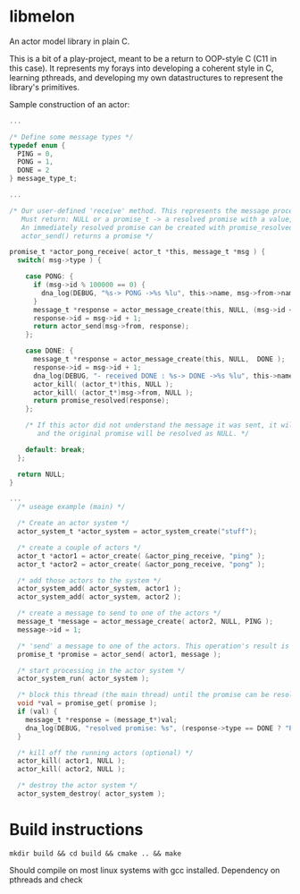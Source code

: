 # libmelon

An actor model library in plain C.

This is a bit of a play-project, meant to be a return to OOP-style C (C11 in this case). It represents my forays into developing a coherent style in C, learning pthreads, and developing my own datastructures to represent the library's primitives.

Sample construction of an actor:

```c
...

/* Define some message types */
typedef enum {
  PING = 0,
  PONG = 1,
  DONE = 2
} message_type_t;

...

/* Our user-defined 'receive' method. This represents the message processing for a given actor.
   Must return: NULL or a promise_t -> a resolved promise with a value, which can be a chain of promises.
   An immediately resolved promise can be created with promise_resolved()
   actor_send() returns a promise */

promise_t *actor_pong_receive( actor_t *this, message_t *msg ) {
  switch( msg->type ) {

    case PONG: {
      if (msg->id % 100000 == 0) {
        dna_log(DEBUG, "%s-> PONG ->%s %lu", this->name, msg->from->name, msg->id);
      }
      message_t *response = actor_message_create(this, NULL, (msg->id < TEST_MESSAGE_COUNT ? PING : DONE) );
      response->id = msg->id + 1;
      return actor_send(msg->from, response);
    };

    case DONE: {
      message_t *response = actor_message_create(this, NULL,  DONE );
      response->id = msg->id + 1;
      dna_log(DEBUG, "- received DONE : %s-> DONE ->%s %lu", this->name, msg->from->name, msg->id);
      actor_kill( (actor_t*)this, NULL );
      actor_kill( (actor_t*)msg->from, NULL );
      return promise_resolved(response);
    };

    /* If this actor did not understand the message it was sent, it will return NULL,
       and the original promise will be resolved as NULL. */

    default: break;
  };

  return NULL;
}

...
  /* useage example (main) */

  /* Create an actor system */
  actor_system_t *actor_system = actor_system_create("stuff");

  /* create a couple of actors */
  actor_t *actor1 = actor_create( &actor_ping_receive, "ping" );
  actor_t *actor2 = actor_create( &actor_pong_receive, "pong" );

  /* add those actors to the system */
  actor_system_add( actor_system, actor1 );
  actor_system_add( actor_system, actor2 );

  /* create a message to send to one of the actors */
  message_t *message = actor_message_create( actor2, NULL, PING );
  message->id = 1;

  /* 'send' a message to one of the actors. This operation's result is a 'promise', essentially a blocking queue with a single element. */
  promise_t *promise = actor_send( actor1, message );

  /* start processing in the actor system */
  actor_system_run( actor_system );

  /* block this thread (the main thread) until the promise can be resolved */
  void *val = promise_get( promise );
  if (val) {
    message_t *response = (message_t*)val;
    dna_log(DEBUG, "resolved promise: %s", (response->type == DONE ? "PASSED" : "FAILED") );
  }

  /* kill off the running actors (optional) */
  actor_kill( actor1, NULL );
  actor_kill( actor2, NULL );

  /* destroy the actor system */
  actor_system_destroy( actor_system );
```

# Build instructions

`mkdir build && cd build && cmake .. && make`

Should compile on most linux systems with gcc installed. Dependency on pthreads and check
